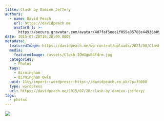```yaml
---
title: Clash by Damien Jeffery
authors:
  - name: David Peach
    url: https://davidpeach.me
    avatarUrl: >-
      https://secure.gravatar.com/avatar/4d7faf5eee1f055a85788c44936b8995eaab6dfb004e7854ec747ccb272e91ee?s=96&d=mm&r=g
date: 2015-07-28T16:20:00.000Z
metadata:
  featuredImage: https://davidpeach.me/wp-content/uploads/2023/08/Clash.jpg
  media:
    featuredImage: /assets/Clash-IQWGguB4f4rm.jpg
  categories:
    - Photos
  tags:
    - Birmingham
    - Birmingham Owls
  uuid: 11ty/import::wordpress::https://davidpeach.co.uk/?p=39080
  type: wordpress
  url: https://davidpeach.me/2015/07/28/clash-by-damien-jeffery/
tags:
  - photos
---
```

[![](/assets/Clash-758x1024-uZZNncjUc6W5.jpg)](/assets/Clash-758x1024-uZZNncjUc6W5.jpg)